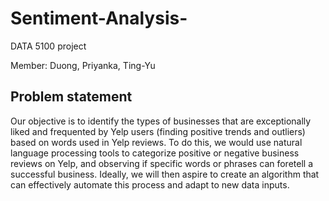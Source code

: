 # Sentiment-Analysis-
DATA 5100 project

Member: Duong, Priyanka, Ting-Yu 


## Problem statement 

Our objective is to identify the types of businesses that are exceptionally liked and frequented by Yelp users (finding positive trends and outliers) based on words used in Yelp reviews. To do this, we would use natural language processing tools to categorize positive or negative business reviews on Yelp, and observing if specific words or phrases can foretell a successful business. Ideally, we will then aspire to create an algorithm that can effectively automate this process and adapt to new data inputs.  

